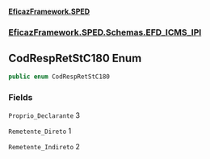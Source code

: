 #### [EficazFramework.SPED](EficazFrameworkSPED.md 'EficazFramework SPED')
### [EficazFramework.SPED.Schemas.EFD_ICMS_IPI](EficazFramework.SPED.Schemas.EFD_ICMS_IPI.md 'EficazFramework.SPED.Schemas.EFD_ICMS_IPI')

## CodRespRetStC180 Enum

```csharp
public enum CodRespRetStC180
```
### Fields

<a name='EficazFramework.SPED.Schemas.EFD_ICMS_IPI.CodRespRetStC180.Proprio_Declarante'></a>

`Proprio_Declarante` 3

<a name='EficazFramework.SPED.Schemas.EFD_ICMS_IPI.CodRespRetStC180.Remetente_Direto'></a>

`Remetente_Direto` 1

<a name='EficazFramework.SPED.Schemas.EFD_ICMS_IPI.CodRespRetStC180.Remetente_Indireto'></a>

`Remetente_Indireto` 2